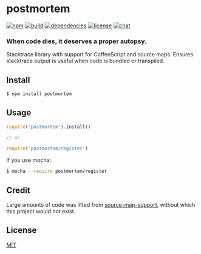 # postmortem

[![npm][npm-img]][npm-url]
[![build][build-img]][build-url]
[![dependencies][dependencies-img]][dependencies-url]
[![license][license-img]][license-url]
[![chat][chat-img]][chat-url]

### When code dies, it deserves a proper autopsy.
Stacktrace library with support for CoffeeScript and source maps. Ensures
stacktrace output is useful when code is bundled or transpiled.

## Install
```bash
$ npm install postmortem
```

## Usage
```javascript
require('postmortem').install()

// or

require('postmortem/register')
```


If you use mocha:
```bash
$ mocha --require postmortem/register
```

## Credit
Large amounts of code was lifted from
[source-map-support](https://github.com/evanw/node-source-map-support), without
which this project would not exist.

## License
[MIT][license-url]

[build-img]:        https://img.shields.io/travis/zeekay/postmortem.svg
[build-url]:        https://travis-ci.org/zeekay/postmortem
[chat-img]:         https://badges.gitter.im/join-chat.svg
[chat-url]:         https://gitter.im/zeekay/hi
[coverage-img]:     https://coveralls.io/repos/zeekay/postmortem/badge.svg?branch=master&service=github
[coverage-url]:     https://coveralls.io/github/zeekay/postmortem?branch=master
[dependencies-img]: https://david-dm.org/zeekay/postmortem.svg
[dependencies-url]: https://david-dm.org/zeekay/postmortem
[downloads-img]:    https://img.shields.io/npm/dm/postmortem.svg
[downloads-url]:    http://badge.fury.io/js/postmortem
[license-img]:      https://img.shields.io/npm/l/postmortem.svg
[license-url]:      https://github.com/zeekay/postmortem/blob/master/LICENSE
[npm-img]:          https://img.shields.io/npm/v/postmortem.svg
[npm-url]:          https://www.npmjs.com/package/postmortem
